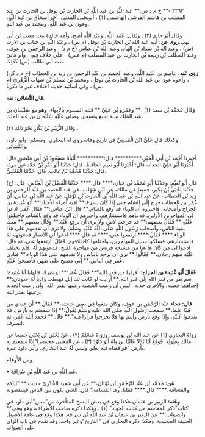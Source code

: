 ٣٣٦٣ -** خ م د س:** عَبد اللَّهِ بن عَبد اللَّهِ بْن الحارث بْن نوفل بن الحارث بن عبد المطلب بن هاشم القرشي الهاشمي (١) ، أبويحيى المدني، أخو إسحاق بن عَبد اللَّهِ، وعون بن عَبد اللَّهِ، ومحمد بن عَبد اللَّهِ.

وَقَال أَبُو حاتم (٢) : ويُقال: عُبَيد اللَّهِ، وعَبْد اللَّهِ أصح، وأمه خالدة بنت معتب بْن أَبي لهب.**روى عن:** أبيه عَبد الله بْن الحارث بْن نوفل (م س) ، وعَبْد اللَّهِ بن خباب بن الارت (س) ، وعبد اله بْن شداد بْن الهاد، وعبد الله بْن عباس (خ م د) ، وعبد الرحمن بن عوف، وعبد المطلب بْن ربيعة بْن الحارث بن عبد المطلب (م عس) - على خلاف فِيهِ - وأم هانئ بنت أبي طالب (س) كَذَلِكَ.

**رَوَى عَنه:** عاصم بن عُبَيد اللَّهِ، وعبد الحميد بن عَبْد الرحمن بن زيد بن الخطاب (خ م د كن) ، وأخوه عون بن عَبد الله بْن الحارث بْن نوفل، ومحمد بْن مسلم بْن شهاب الزُّهْرِيّ (م س) ، وفي أسانيد حديثه اختلاف غير ما ذكرنا.

**قال النَّسَائي:** ثقة.

وَقَال مُحَمَّد بْن سعد (١) ،** وعَمْرو بْن عَلِيّ:** قتله السموم بالأبواء، وهو مع سُلَيْمان بن عَبد المَلِك سنة تسع وتسعين وصلى عَلَيْهِ سُلَيْمان بن عبد الملك.

وَقَال الزُّبَيْرِ بْنُ بَكَّارٍ نَحْوَ ذلك (٢) .

وكذلك قال عَلِيٌّ ابْنُ الْمَدِينِيِّ فِي تاريخ وفاته.روى له البخاري، ومسلم، وأبو داود، والنَّسَائي.

أخبرنا أَحْمَد بْن أَبي الْخَيْرِ،********** قال:********** أَنْبَأَنَا مَسْعُودُ بْنُ أَبي مَنْصُورٍ قال: أَخْبَرَنَا أَبُو عَلِيّ الحداد، قال: أَخْبَرَنَا أَبُو نعيم الحافظ، قال: حَدَّثَنَا أَبُو بَكْرِ بْنُ خلاد غير مرة، قال: حَدَّثَنَا مُحَمَّدُ بْنُ غالب، قال: حَدَّثَنَا الْقَعْنَبِيُّ.

(ح) قال أَبُو نُعَيْمٍ: وحَدَّثَنَا أَبُو مُحَمَّد بْن حيان،**** قال:**** حَدَّثَنَا الْفَضْلُ بْنُ الْعَبَّاسِ، قال: حَدَّثَنَا يَحْيَى بْنُ بكير، جميعا عن مالك، عَنِ ابْنِ شِهَابٍ، عن عبد الحميد بن عَبْد الرحمن بن زيد بْن الخطاب، عَنْ عَبد اللَّهِ بْن عَبد اللَّهِ بْن الحارث بْنِ نَوْفَلٍ، عَنْ عَبد اللَّهِ بْنِ عباس، أن عُمَر بن الخطاب خرج إِلَى الشام حتى إِذَا كَانَ بسرغ،** لقيه أمراء الأجناد:** أَبُو عُبَيدة بن الجراح وأصحابه، فأخبروه أن الوباء قد وقع بالشام.** قال ابْنُ عباس:** فَقَالَ عُمَر: ادعوا لي المهاجرين الأولين، فدعاهم فاستشارهم، وأخبرهم أن الوباء قد وقع بالشام، فاختلفوا عَلَيْهِ،** فَقَالَ بعضهم:** قد خرجت لأمر، ولا نرى أن ترجع عَنْهُ.** وَقَال بعضهم:** معك بقية الناس، وأصحاب رَسُول اللَّهِ صَلَّى اللَّهُ عَلَيْهِ وسَلَّمَ، ولا نرى أن تقدمهم على هَذَا الوباء.**** فَقَالَ:**** ارتفعوا عني،**** ثم قال:**** ادعوا لي الأنصار فدعوتهم لَهُ فاستشارهم، فسلكوا سبيل المهاجرين، واختلفوا كاختلافهم. فَقَالَ: ارتفعوا عني، ثم قال: ادعوا لي من كَانَ ها هنا من مشيخة قريش من مهاجرة الفتح، فدعوتهم لَهُ، فلم يختلف عَلَيْهِ منهم رجلان،** فَقَالُوا:** نرى أن نرجع بالناس ولا تقدمهم على هَذَا الوباء.** فنادى عُمَر فِي الناس:** إني مصبح على ظهر، فأصبحوا عَلَيْهِ.

**فَقَالَ أَبُو عُبَيدة بن الجراح:** أفرارا من قدر الله؟** فَقَالَ عُمَر:** لو غيرك قالهايا أبا عُبَيدة! نعم نفر من قدر الله إِلَى قدر الله،** أرأيت لو كانت لك إبل فهبطت واديا لَهُ عدوتان:** إحداهما خصبة، والأخرى جدبة، أليس أن رعيت الخصبة رعيتها بقدر الله، وأن رعيت الجدبة رعيتها بقدر الله.

**قال:** فجاء عَبْد الرَّحْمَنِ بن عوف، وكان متغيبا فِي بعض حاجته،** فَقَالَ:** أن عندي من هَذَا علما،** سمعت رَسُول اللَّهِ صلى الله عليه وسَلَّمَ يَقُولُ:** إِذَا سمعتم بِهِ بأرض، فلا تقدموا عَلَيْهِ، وإِذَا وقع بأرض وأنتم بها فلا تخرجوا فرارا منه".** قال:** فحمد الله عُمَر، ثم انصرف.

رَوَاهُ البخاري (١) عَن عَبد الله بْن يوسف. ورَوَاهُ مُسْلِمُ (٢) ، عَنْ يَحْيَى بْنِ يَحْيَى جميعا عن مالك بِطُولِهِ. فَوَقَعَ لَنَا بَدَلا عَالِيًا. ورَوَاهُ أَبُو دَاوُدَ (٣) ، عن القعنبي مختصرا"إِذَا سمعتم بِهِ بأرض "فوافقناه فيه بعلو. وليس لَهُ عند البخاري، وأبي داود غيره.

ومن الأَوهام.

• عَبد اللَّهِ بن عَبد اللَّهِ بْنِ سُرَاقَةَ.

**عَن:** مُحَمَّد بْن عَبْد الرَّحْمَنِ بْن ثَوْبَانَ،** عَن أَبِي سَعِيد الخُدْرِيّ حديث:** "إياكم والقسامة،**** قال:**** فقلنا: وما القسامة؟ قال: الشئ يكون بين الناس فينتقصونه.

**وعَنه:** الزبير بن عثمان.هكذا وقع في بعض النسخ المتأخرة من"سنن"أبي داود في كتاب"ذكر المقاسم من كتاب الجهاد" (١) . وهكذا ذكره صاحب الأطراف، وهو وهم،** والصواب:** عن الزبير بن عثمان بْن عَبد اللَّهِ بْن سراقة. هكذا وقع فِي عامة الأصول العتيقة الصحيحة. وهكذا ذكره البخاري فِي "التاريخ"وغير واحد. وقد تقدم فِي باب الزاي على الصواب.